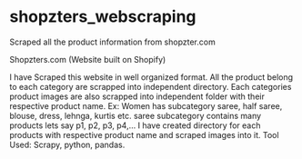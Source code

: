 # shopzters_webscraping
Scraped all the product information from shopzter.com

Shopzters.com (Website built on Shopify)

I have Scraped this website in well organized format. All the product belong to each category are scrapped into independent directory.
Each categories product images are also scrapped into independent folder   with their respective product name.
Ex: Women has subcategory saree, half saree, blouse, dress, lehnga, kurtis
etc. saree subcategory contains many products lets say p1, p2, p3, p4,… I have created directory for each products with respective product name and scraped images into it.
Tool Used: Scrapy, python, pandas.
